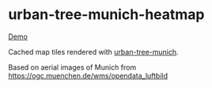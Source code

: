 # urban-tree-munich-heatmap

[Demo](https://easz.github.io/urban-tree-munich-heatmap/demo.html)

Cached map tiles rendered with [urban-tree-munich](https://github.com/easz/urban-tree-munich).

Based on aerial images of Munich from https://ogc.muenchen.de/wms/opendata_luftbild
